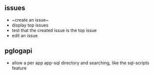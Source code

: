 ## issues

* ~create an issue~
* display top issues
* test that the created issue is the top issue
* edit an issue

## pglogapi

* allow a per app app-sql directory and searching, like the sql-scripts feature
